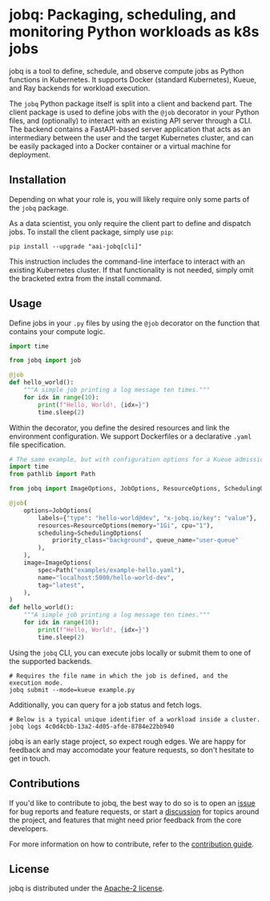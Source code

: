# jobq: Packaging, scheduling, and monitoring Python workloads as k8s jobs

jobq is a tool to define, schedule, and observe compute jobs as Python functions in Kubernetes.
It supports Docker (standard Kubernetes), Kueue, and Ray backends for workload execution.

The `jobq` Python package itself is split into a client and backend part.
The client package is used to define jobs with the `@job` decorator in your Python files, and (optionally) to interact with an existing API server through a CLI.
The backend contains a FastAPI-based server application that acts as an intermediary between the user and the target Kubernetes cluster, and can be easily packaged into a Docker container or a virtual machine for deployment.

## Installation

Depending on what your role is, you will likely require only some parts of the `jobq` package.

As a data scientist, you only require the client part to define and dispatch jobs.
To install the client package, simply use `pip`:

```shell
pip install --upgrade "aai-jobq[cli]"
```

This instruction includes the command-line interface to interact with an existing Kubernetes cluster.
If that functionality is not needed, simply omit the bracketed extra from the install command.

## Usage

Define jobs in your `.py` files by using the `@job` decorator on the function that contains your compute logic.

```python
import time

from jobq import job

@job
def hello_world():
    """A simple job printing a log message ten times."""
    for idx in range(10):
        print(f"Hello, World!, {idx=}")
        time.sleep(2)
```

Within the decorator, you define the desired resources and link the environment configuration. We support Dockerfiles or a declarative `.yaml` file specification.

```python
# The same example, but with configuration options for a Kueue admission.
import time
from pathlib import Path

from jobq import ImageOptions, JobOptions, ResourceOptions, SchedulingOptions, job

@job(
    options=JobOptions(
        labels={"type": "hello-world@dev", "x-jobq.io/key": "value"},
        resources=ResourceOptions(memory="1Gi", cpu="1"),
        scheduling=SchedulingOptions(
            priority_class="background", queue_name="user-queue"
        ),
    ),
    image=ImageOptions(
        spec=Path("examples/example-hello.yaml"),
        name="localhost:5000/hello-world-dev",
        tag="latest",
    ),
)
def hello_world():
    """A simple job printing a log message ten times."""
    for idx in range(10):
        print(f"Hello, World!, {idx=}")
        time.sleep(2)
```

Using the `jobq` CLI, you can execute jobs locally or submit them to one of the supported backends.

```shell
# Requires the file name in which the job is defined, and the execution mode.
jobq submit --mode=kueue example.py
```

Additionally, you can query for a job status and fetch logs.

```shell
# Below is a typical unique identifier of a workload inside a cluster.
jobq logs 4c0d4cbb-13a2-4d05-afde-8784e22bb940
```

jobq is an early stage project, so expect rough edges. We are happy for feedback and may accomodate your feature requests, so don't hesitate to get in touch.

## Contributions

If you'd like to contribute to jobq, the best way to do so is to open an [issue](https://github.com/aai-institute/jobq/issues) for bug reports and feature requests,
or start a [discussion](https://github.com/aai-institute/jobq/discussions) for topics around the project, and features that might need prior feedback from the core developers.

For more information on how to contribute, refer to the [contribution guide](CONTRIBUTING.md).

## License

jobq is distributed under the [Apache-2 license](LICENSE).
